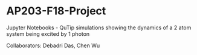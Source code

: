 # AP203-F18-Project
Jupyter Notebooks - QuTip simulations showing the dynamics of a 2 atom system being excited by 1 photon

Collaborators: Debadri Das, Chen Wu

